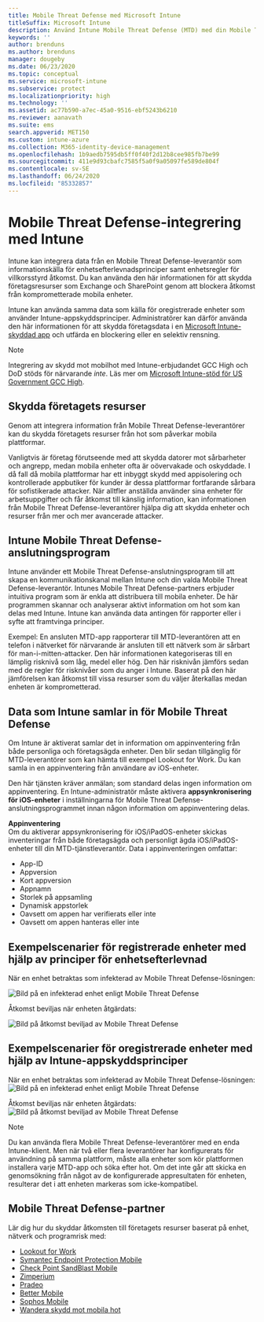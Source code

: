 ```yaml
---
title: Mobile Threat Defense med Microsoft Intune
titleSuffix: Microsoft Intune
description: Använd Intune Mobile Threat Defense (MTD) med din Mobile Threat Defense-partner för att skydda åtkomsten till företagsresurser baserat på enhetsrisken.
keywords: ''
author: brenduns
ms.author: brenduns
manager: dougeby
ms.date: 06/23/2020
ms.topic: conceptual
ms.service: microsoft-intune
ms.subservice: protect
ms.localizationpriority: high
ms.technology: ''
ms.assetid: ac77b590-a7ec-45a0-9516-ebf5243b6210
ms.reviewer: aanavath
ms.suite: ems
search.appverid: MET150
ms.custom: intune-azure
ms.collection: M365-identity-device-management
ms.openlocfilehash: 1b9aedb7595db5ff0f40f2d12b8cee985fb7be99
ms.sourcegitcommit: 411e9d93cbafc7585f5a0f9a05097fe589de804f
ms.contentlocale: sv-SE
ms.lasthandoff: 06/24/2020
ms.locfileid: "85332857"
---
```

# <a name="mobile-threat-defense-integration-with-intune"></a>Mobile Threat Defense-integrering med Intune

Intune kan integrera data från en Mobile Threat Defense-leverantör som informationskälla för enhetsefterlevnadsprinciper samt enhetsregler för villkorsstyrd åtkomst. Du kan använda den här informationen för att skydda företagsresurser som Exchange och SharePoint genom att blockera åtkomst från komprometterade mobila enheter.

Intune kan använda samma data som källa för oregistrerade enheter som använder Intune-appskyddsprinciper. Administratörer kan därför använda den här informationen för att skydda företagsdata i en [Microsoft Intune-skyddad app](../apps/apps-supported-intune-apps.md) och utfärda en blockering eller en selektiv rensning.

> [!NOTE]
> Integrering av skydd mot mobilhot med Intune-erbjudandet GCC High och DoD stöds för närvarande *inte*. Läs mer om [Microsoft Intune-stöd för US Government GCC High](https://docs.microsoft.com/enterprise-mobility-security/solutions/ems-intune-govt-service-description).

## <a name="protect-corporate-resources"></a>Skydda företagets resurser

Genom att integrera information från Mobile Threat Defense-leverantörer kan du skydda företagets resurser från hot som påverkar mobila plattformar.  

Vanligtvis är företag förutseende med att skydda datorer mot sårbarheter och angrepp, medan mobila enheter ofta är oövervakade och oskyddade. I då fall då mobila plattformar har ett inbyggt skydd med appisolering och kontrollerade appbutiker för kunder är dessa plattformar fortfarande sårbara för sofistikerade attacker. När alltfler anställda använder sina enheter för arbetsuppgifter och får åtkomst till känslig information, kan informationen från Mobile Threat Defense-leverantörer hjälpa dig att skydda enheter och resurser från mer och mer avancerade attacker.

## <a name="intune-mobile-threat-defense-connectors"></a>Intune Mobile Threat Defense-anslutningsprogram

Intune använder ett Mobile Threat Defense-anslutningsprogram till att skapa en kommunikationskanal mellan Intune och din valda Mobile Threat Defense-leverantör. Intunes Mobile Threat Defense-partners erbjuder intuitiva program som är enkla att distribuera till mobila enheter. De här programmen skannar och analyserar aktivt information om hot som kan delas med Intune. Intune kan använda data antingen för rapporter eller i syfte att framtvinga principer.

Exempel: En ansluten MTD-app rapporterar till MTD-leverantören att en telefon i nätverket för närvarande är ansluten till ett nätverk som är sårbart för man-i-mitten-attacker. Den här informationen kategoriseras till en lämplig risknivå som låg, medel eller hög. Den här risknivån jämförs sedan med de regler för risknivåer som du anger i Intune. Baserat på den här jämförelsen kan åtkomst till vissa resurser som du väljer återkallas medan enheten är komprometterad.

## <a name="data-that-intune-collects-for-mobile-threat-defense"></a>Data som Intune samlar in för Mobile Threat Defense

Om Intune är aktiverat samlar det in information om appinventering från både personliga och företagsägda enheter. Den blir sedan tillgänglig för MTD-leverantörer som kan hämta till exempel Lookout for Work. Du kan samla in en appinventering från användare av iOS-enheter.

Den här tjänsten kräver anmälan; som standard delas ingen information om appinventering. En Intune-administratör måste aktivera **appsynkronisering för iOS-enheter** i inställningarna för Mobile Threat Defense-anslutningsprogrammet innan någon information om appinventering delas.

**Appinventering**  
Om du aktiverar appsynkronisering för iOS/iPadOS-enheter skickas inventeringar från både företagsägda och personligt ägda iOS/iPadOS-enheter till din MTD-tjänstleverantör. Data i appinventeringen omfattar:

- App-ID
- Appversion
- Kort appversion
- Appnamn
- Storlek på appsamling
- Dynamisk appstorlek
- Oavsett om appen har verifierats eller inte
- Oavsett om appen hanteras eller inte

## <a name="sample-scenarios-for-enrolled-devices-using-device-compliance-policies"></a>Exempelscenarier för registrerade enheter med hjälp av principer för enhetsefterlevnad

När en enhet betraktas som infekterad av Mobile Threat Defense-lösningen:

![Bild på en infekterad enhet enligt Mobile Threat Defense](./media/mobile-threat-defense/MTD-image-1.png)

Åtkomst beviljas när enheten åtgärdats:

![Bild på åtkomst beviljad av Mobile Threat Defense](./media/mobile-threat-defense/MTD-image-2.png)

## <a name="sample-scenarios-for-unenrolled-devices-using-intune-app-protection-policies"></a>Exempelscenarier för oregistrerade enheter med hjälp av Intune-appskyddsprinciper

När en enhet betraktas som infekterad av Mobile Threat Defense-lösningen:<br>
![Bild på en infekterad enhet enligt Mobile Threat Defense](./media/mobile-threat-defense/MTD-image-3.png)

Åtkomst beviljas när enheten åtgärdats:<br>
![Bild på åtkomst beviljad av Mobile Threat Defense](./media/mobile-threat-defense/MTD-image-4.png)

> [!NOTE]
> Du kan använda flera Mobile Threat Defense-leverantörer med en enda Intune-klient. Men när två eller flera leverantörer har konfigurerats för användning på samma plattform, måste alla enheter som kör plattformen installera varje MTD-app och söka efter hot. Om det inte går att skicka en genomsökning från något av de konfigurerade appresultaten för enheten, resulterar det i att enheten markeras som icke-kompatibel. 

## <a name="mobile-threat-defense-partners"></a>Mobile Threat Defense-partner

Lär dig hur du skyddar åtkomsten till företagets resurser baserat på enhet, nätverk och programrisk med:

- [Lookout for Work](lookout-mobile-threat-defense-connector.md)
- [Symantec Endpoint Protection Mobile](skycure-mobile-threat-defense-connector.md)
- [Check Point SandBlast Mobile](checkpoint-sandblast-mobile-mobile-threat-defense-connector.md)
- [Zimperium](zimperium-mobile-threat-defense-connector.md)
- [Pradeo](pradeo-mobile-threat-defense-connector.md)
- [Better Mobile](better-mobile-threat-defense-connector.md)
- [Sophos Mobile](sophos-mtd-connector.md)
- [Wandera skydd mot mobila hot](wandera-mtd-connector.md)
